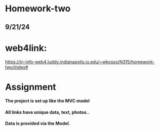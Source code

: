 # Homework-two

## 9/21/24

# web4link: 
https://in-info-web4.luddy.indianapolis.iu.edu/~wkosso/N315/homework-two/index#


# Assignment

#### The project is set up like the MVC model
#### All links have unique data, text, photos..
#### Data is provided via the Model.
